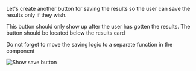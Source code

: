 Let's create another button for saving the results so the user can save the results only if they wish.

This button should only show up after the user has gotten the results.
The button should be located below the results card

Do not forget to move the saving logic to a separate function in the component

![Show save button](https://raw.githubusercontent.com/magnus-thor/ca_course/master/images/show-save-button.gif)

